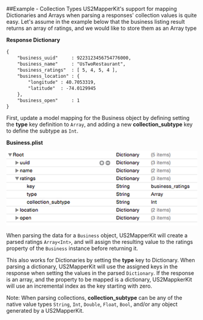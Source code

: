 ##Example - Collection Types
US2MapperKit's support for mapping Dictionaries and Arrays when parsing a responses' collection values is quite easy. Let's assume in the example below that the business listing result returns an array of ratings, and we would like to store them as an Array<Int> type

**Response Dictionary**

```
{
    "business_uuid"		: 9223123456754776000,
    "business_name"		: "UsTwoRestaurant",
    "business_ratings"	: [ 5, 4, 5, 4 ],
    "business_location" : {
        "longitude" : 40.7053319,
        "latitude"  : -74.0129945
    },
    "business_open"		: 1
}
```
First, update a model mapping for the Business object by defining setting the **type** key definition to `Array`, and adding a new **collection_subtype** key to define the subtype as `Int`.

**Business.plist**
<br/>

![alt tag](/documentation/readme_assets/ratings_array_example.png?raw=true)
<br/>

When parsing the data for a `Business` object, US2MapperKit will create a parsed ratings `Array<Int>`, and will assign the resulting value to the ratings property of the `Business` instance before returning it.

This also works for Dictionaries by setting the **type** key to Dictionary. When parsing a dictionary, US2MapperKit will use the assigned keys in the response when setting the values in the parsed `Dictionary`. If the response is an array, and the property to be mapped is a dictionary, US2MappkerKit will use an incremental index as the key starting with zero.

Note: When parsing collections, **collection_subtype** can be any of the native value types `String`, `Int`, `Double`, `Float`, `Bool`, and/or any object generated by a US2MapperKit.
